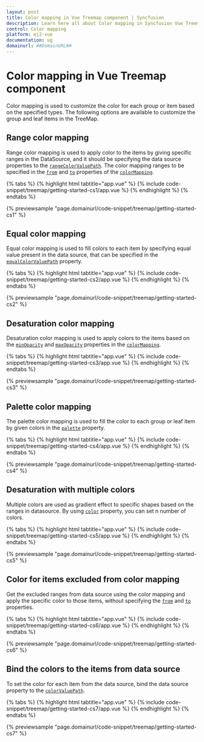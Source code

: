 ```yaml
---
layout: post
title: Color mapping in Vue Treemap component | Syncfusion
description: Learn here all about Color mapping in Syncfusion Vue Treemap component of Syncfusion Essential JS 2 and more.
control: Color mapping 
platform: ej2-vue
documentation: ug
domainurl: ##DomainURL##
---
```


# Color mapping in Vue Treemap component

Color mapping is used to customize the color for each group or item based on the specified types. The following options are available to customize the group and leaf items in the TreeMap.

## Range color mapping

Range color mapping is used to apply color to the items by giving specific ranges in the DataSource, and it should be specifying the data source properties to the [`rangeColorValuePath`](https://ej2.syncfusion.com/vue/documentation/api/treemap/#rangecolorvaluepath). The color mapping ranges to be specified in the [`from`](https://ej2.syncfusion.com/vue/documentation/api/treemap/colorMapping/#from) and [`to`](https://ej2.syncfusion.com/vue/documentation/api/treemap/colorMapping/#to) properties of the [`colorMapping`](https://ej2.syncfusion.com/vue/documentation/api/treemap/colorMapping/).

{% tabs %}
{% highlight html tabtitle="app.vue" %}
{% include code-snippet/treemap/getting-started-cs1/app.vue %}
{% endhighlight %}
{% endtabs %}
        
{% previewsample "page.domainurl/code-snippet/treemap/getting-started-cs1" %}

## Equal color mapping

Equal color mapping is used to fill colors to each item by specifying equal value present in the data source, that can be specified in the [`equalColorValuePath`](https://ej2.syncfusion.com/vue/documentation/api/treemap/#equalcolorvaluepath) property.

{% tabs %}
{% highlight html tabtitle="app.vue" %}
{% include code-snippet/treemap/getting-started-cs2/app.vue %}
{% endhighlight %}
{% endtabs %}
        
{% previewsample "page.domainurl/code-snippet/treemap/getting-started-cs2" %}

## Desaturation color mapping

Desaturation color mapping is used to apply colors to the items based on the [`minOpacity`](https://ej2.syncfusion.com/vue/documentation/api/treemap/colorMapping/#minopacity) and [`maxOpacity`](https://ej2.syncfusion.com/vue/documentation/api/treemap/colorMapping/#maxopacity) properties in the [`colorMapping`](https://ej2.syncfusion.com/vue/documentation/api/treemap/colorMapping/).

{% tabs %}
{% highlight html tabtitle="app.vue" %}
{% include code-snippet/treemap/getting-started-cs3/app.vue %}
{% endhighlight %}
{% endtabs %}
        
{% previewsample "page.domainurl/code-snippet/treemap/getting-started-cs3" %}

## Palette color mapping

The palette color mapping is used to fill the color to each group or leaf item by given colors in the [`palette`](https://ej2.syncfusion.com/vue/documentation/api/treemap/#palette) property.

{% tabs %}
{% highlight html tabtitle="app.vue" %}
{% include code-snippet/treemap/getting-started-cs4/app.vue %}
{% endhighlight %}
{% endtabs %}
        
{% previewsample "page.domainurl/code-snippet/treemap/getting-started-cs4" %}

## Desaturation with multiple colors

Multiple colors are used as gradient effect to specific shapes based on the ranges in datasource. By using [`color`](https://ej2.syncfusion.com/vue/documentation/api/treemap/colorMapping/#color) property, you can set n number of colors.

{% tabs %}
{% highlight html tabtitle="app.vue" %}
{% include code-snippet/treemap/getting-started-cs5/app.vue %}
{% endhighlight %}
{% endtabs %}
        
{% previewsample "page.domainurl/code-snippet/treemap/getting-started-cs5" %}

## Color for items excluded from color mapping

Get the excluded ranges from data source using the color mapping and apply the specific color to those items, without specifying the [`from`](https://ej2.syncfusion.com/vue/documentation/api/treemap/colorMapping/#from) and [`to`](https://ej2.syncfusion.com/vue/documentation/api/treemap/colorMapping/#to) properties.

{% tabs %}
{% highlight html tabtitle="app.vue" %}
{% include code-snippet/treemap/getting-started-cs6/app.vue %}
{% endhighlight %}
{% endtabs %}
        
{% previewsample "page.domainurl/code-snippet/treemap/getting-started-cs6" %}

## Bind the colors to the items from data source

To set the color for each item from the data source, bind the data source property to the [`colorValuePath`](https://ej2.syncfusion.com/vue/documentation/api/treemap/#colorvaluepath).

{% tabs %}
{% highlight html tabtitle="app.vue" %}
{% include code-snippet/treemap/getting-started-cs7/app.vue %}
{% endhighlight %}
{% endtabs %}
        
{% previewsample "page.domainurl/code-snippet/treemap/getting-started-cs7" %}